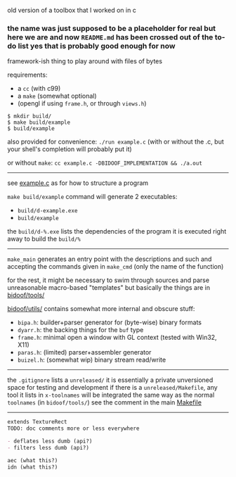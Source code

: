 old version of a toolbox that I worked on in c

### the name was just supposed to be a placeholder for real but here we are and now `README.md` has been crossed out of the to-do list yes that is probably good enough for now

framework-ish thing to play around with files of bytes

requirements:
- a `cc` (with c99)
- a `make` (somewhat optional)
- (opengl if using `frame.h`, or through `views.h`)

```console
$ mkdir build/
$ make build/example
$ build/example
```

also provided for convenience: `./run example.c`
(with or without the .c, but your shell's completion will probably put it)

or without `make`: `cc example.c -DBIDOOF_IMPLEMENTATION && ./a.out`

---

see [example.c](example.c) as for how to structure a program

`make build/example` command will generate 2 executables:
- `build/d-example.exe`
- `build/example`

the `build/d-%.exe` lists the dependencies of the program
it is executed right away to build the `build/%`

---

`make_main` generates an entry point with the descriptions and such
and accepting the commands given in `make_cmd` (only the name of the function)

for the rest, it might be necessary to swim through sources and parse unreasonable macro-based "templates"
but basically the things are in [bidoof/tools/](bidoof/tools/)

[bidoof/utils/](bidoof/utils/) contains somewhat more internal and obscure stuff:
- `bipa.h`: builder+parser generator for (byte-wise) binary formats
- `dyarr.h`: the backing things for the `buf` type
- `frame.h`: minimal open a window with GL context (tested with Win32, X11)
- `paras.h`: (limited) parser+assembler generator
- `buizel.h`: (somewhat wip) binary stream read/write

---

the `.gitignore` lists a `unreleased/`
it is essentially a private unversioned space for testing and development
if there is a `unreleased/Makefile`, any tool it lists in `x-toolnames` will be integrated the same way as the normal `toolnames` (in `bidoof/tools/`)
see the comment in the main [Makefile](Makefile)

---

```NOTES.md
extends TextureRect
TODO: doc comments more or less everywhere

- deflates less dumb (api?)
- filters less dumb (api?)

aec (what this?)
idn (what this?)
```
